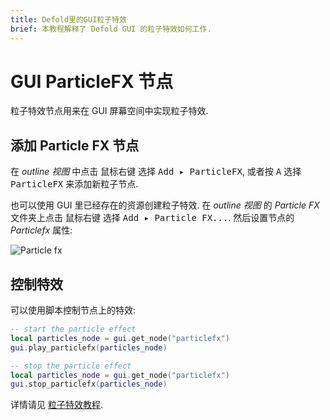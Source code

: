 ```yaml
---
title: Defold里的GUI粒子特效
brief: 本教程解释了 Defold GUI 的粒子特效如何工作.
---
```


# GUI ParticleFX 节点

粒子特效节点用来在 GUI 屏幕空间中实现粒子特效.

## 添加 Particle FX 节点

在 *outline 视图* 中点击 <kbd>鼠标右键</kbd> 选择 <kbd>Add ▸ ParticleFX</kbd>, 或者按 <kbd>A</kbd> 选择 <kbd>ParticleFX</kbd> 来添加新粒子节点.

也可以使用 GUI 里已经存在的资源创建粒子特效. 在 *outline 视图* 的 *Particle FX* 文件夹上点击 <kbd>鼠标右键</kbd> 选择 <kbd>Add ▸ Particle FX...</kbd>. 然后设置节点的 *Particlefx* 属性:

![Particle fx](images/gui-particlefx/create.png)

## 控制特效

可以使用脚本控制节点上的特效:

```lua
-- start the particle effect
local particles_node = gui.get_node("particlefx")
gui.play_particlefx(particles_node)
```

```lua
-- stop the particle effect
local particles_node = gui.get_node("particlefx")
gui.stop_particlefx(particles_node)
```

详情请见 [粒子特效教程](/manuals/particlefx).
